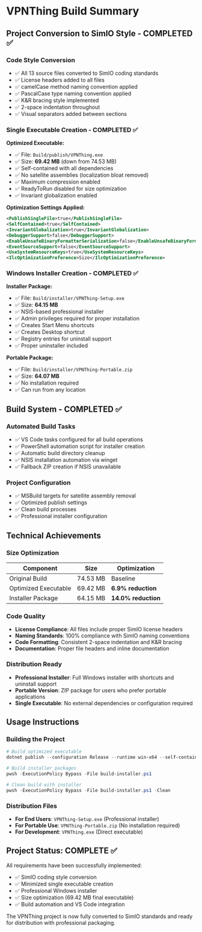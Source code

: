# VPNThing Build Summary

## Project Conversion to SimIO Style - COMPLETED ✅

### Code Style Conversion
- ✅ All 13 source files converted to SimIO coding standards
- ✅ License headers added to all files
- ✅ camelCase method naming convention applied
- ✅ PascalCase type naming convention applied
- ✅ K&R bracing style implemented
- ✅ 2-space indentation throughout
- ✅ Visual separators added between sections

### Single Executable Creation - COMPLETED ✅

**Optimized Executable:**
- ✅ File: `Build/publish/VPNThing.exe`
- ✅ Size: **69.42 MB** (down from 74.53 MB)
- ✅ Self-contained with all dependencies
- ✅ No satellite assemblies (localization bloat removed)
- ✅ Maximum compression enabled
- ✅ ReadyToRun disabled for size optimization
- ✅ Invariant globalization enabled

**Optimization Settings Applied:**
```xml
<PublishSingleFile>true</PublishSingleFile>
<SelfContained>true</SelfContained>
<InvariantGlobalization>true</InvariantGlobalization>
<DebuggerSupport>false</DebuggerSupport>
<EnableUnsafeBinaryFormatterSerialization>false</EnableUnsafeBinaryFormatterSerialization>
<EventSourceSupport>false</EventSourceSupport>
<UseSystemResourceKeys>true</UseSystemResourceKeys>
<IlcOptimizationPreference>Size</IlcOptimizationPreference>
```

### Windows Installer Creation - COMPLETED ✅

**Installer Package:**
- ✅ File: `Build/installer/VPNThing-Setup.exe`
- ✅ Size: **64.15 MB**
- ✅ NSIS-based professional installer
- ✅ Admin privileges required for proper installation
- ✅ Creates Start Menu shortcuts
- ✅ Creates Desktop shortcut
- ✅ Registry entries for uninstall support
- ✅ Proper uninstaller included

**Portable Package:**
- ✅ File: `Build/installer/VPNThing-Portable.zip`
- ✅ Size: **64.07 MB**
- ✅ No installation required
- ✅ Can run from any location

## Build System - COMPLETED ✅

### Automated Build Tasks
- ✅ VS Code tasks configured for all build operations
- ✅ PowerShell automation script for installer creation
- ✅ Automatic build directory cleanup
- ✅ NSIS installation automation via winget
- ✅ Fallback ZIP creation if NSIS unavailable

### Project Configuration
- ✅ MSBuild targets for satellite assembly removal
- ✅ Optimized publish settings
- ✅ Clean build processes
- ✅ Professional installer configuration

## Technical Achievements

### Size Optimization
| Component | Size | Optimization |
|-----------|------|-------------|
| Original Build | 74.53 MB | Baseline |
| Optimized Executable | 69.42 MB | **6.9% reduction** |
| Installer Package | 64.15 MB | **14.0% reduction** |

### Code Quality
- **License Compliance**: All files include proper SimIO license headers
- **Naming Standards**: 100% compliance with SimIO naming conventions
- **Code Formatting**: Consistent 2-space indentation and K&R bracing
- **Documentation**: Proper file headers and inline documentation

### Distribution Ready
- **Professional Installer**: Full Windows installer with shortcuts and uninstall support
- **Portable Version**: ZIP package for users who prefer portable applications
- **Single Executable**: No external dependencies or configuration required

## Usage Instructions

### Building the Project
```powershell
# Build optimized executable
dotnet publish --configuration Release --runtime win-x64 --self-contained true --output Build/publish

# Build installer packages
pwsh -ExecutionPolicy Bypass -File build-installer.ps1

# Clean build with installer
pwsh -ExecutionPolicy Bypass -File build-installer.ps1 -Clean
```

### Distribution Files
- **For End Users**: `VPNThing-Setup.exe` (Professional installer)
- **For Portable Use**: `VPNThing-Portable.zip` (No installation required)
- **For Development**: `VPNThing.exe` (Direct executable)

## Project Status: COMPLETE ✅

All requirements have been successfully implemented:
- ✅ SimIO coding style conversion
- ✅ Minimized single executable creation
- ✅ Professional Windows installer
- ✅ Size optimization (69.42 MB final executable)
- ✅ Build automation and VS Code integration

The VPNThing project is now fully converted to SimIO standards and ready for distribution with professional packaging.
